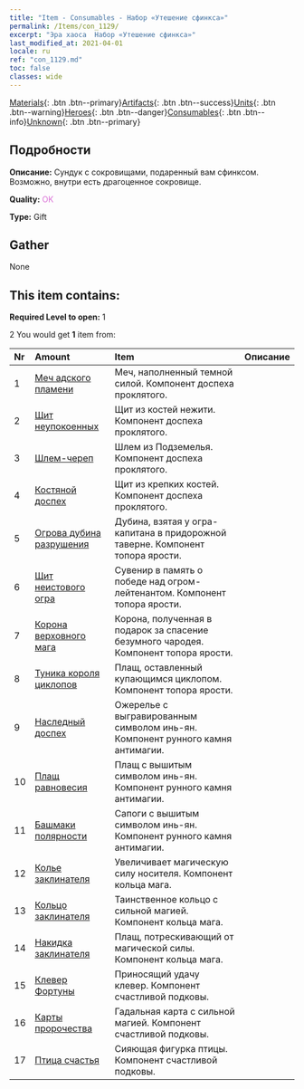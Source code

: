 ```yaml
---
title: "Item - Consumables - Набор «Утешение сфинкса»"
permalink: /Items/con_1129/
excerpt: "Эра хаоса  Набор «Утешение сфинкса»"
last_modified_at: 2021-04-01
locale: ru
ref: "con_1129.md"
toc: false
classes: wide
---
```

 [Materials](/ru/Items/){: .btn .btn--primary}[Artifacts](/ru/Items/Artifacts/){: .btn .btn--success}[Units](/ru/Items/Units/){: .btn .btn--warning}[Heroes](/ru/Items/Heroes/){: .btn .btn--danger}[Consumables](/ru/Items/Consumables/){: .btn .btn--info}[Unknown](/ru/Items/Unknown/){: .btn .btn--primary}

## Подробности
 **Описание:** Сундук с сокровищами, подаренный вам сфинксом. Возможно, внутри есть драгоценное сокровище.

 **Quality:** <span style="color: #DA70D6">OK</span>

 **Type:** Gift

## Gather

  None

## This item contains:

 **Required Level to open:** 1

 2 You would get **1** item  from:

  | Nr | Amount |     Item    | Описание |
  |:---|:-------|:------------|:-----------:|
  | 1 | [Меч адского пламени](/ru/Items/art_121/) | Меч, наполненный темной силой. Компонент доспеха проклятого. | 
  | 2 | [Щит неупокоенных](/ru/Items/art_122/) | Щит из костей нежити. Компонент доспеха проклятого. | 
  | 3 | [Шлем-череп](/ru/Items/art_123/) | Шлем из Подземелья. Компонент доспеха проклятого. | 
  | 4 | [Костяной доспех](/ru/Items/art_124/) | Щит из крепких костей. Компонент доспеха проклятого. | 
  | 5 | [Огрова дубина разрушения](/ru/Items/art_125/) | Дубина, взятая у огра-капитана в придорожной таверне. Компонент топора ярости. | 
  | 6 | [Щит неистового огра](/ru/Items/art_126/) | Сувенир в память о победе над огром-лейтенантом. Компонент топора ярости. | 
  | 7 | [Корона верховного мага](/ru/Items/art_127/) | Корона, полученная в подарок за спасение безумного чародея. Компонент топора ярости. | 
  | 8 | [Туника короля циклопов](/ru/Items/art_128/) | Плащ, оставленный купающимся циклопом. Компонент топора ярости. | 
  | 9 | [Наследный доспех](/ru/Items/art_118/) | Ожерелье с выгравированным символом инь-ян. Компонент рунного камня антимагии. | 
  | 10 | [Плащ равновесия](/ru/Items/art_119/) | Плащ с вышитым символом инь-ян. Компонент рунного камня антимагии. | 
  | 11 | [Башмаки полярности](/ru/Items/art_120/) | Сапоги с вышитым символом инь-ян. Компонент рунного камня антимагии. | 
  | 12 | [Колье заклинателя](/ru/Items/art_115/) | Увеличивает магическую силу носителя. Компонент кольца мага. | 
  | 13 | [Кольцо заклинателя](/ru/Items/art_116/) | Таинственное кольцо с сильной магией. Компонент кольца мага. | 
  | 14 | [Накидка заклинателя](/ru/Items/art_117/) | Плащ, потрескивающий от магической силы. Компонент кольца мага. | 
  | 15 | [Клевер Фортуны](/ru/Items/art_109/) | Приносящий удачу клевер. Компонент счастливой подковы. | 
  | 16 | [Карты пророчества](/ru/Items/art_110/) | Гадальная карта с сильной магией. Компонент счастливой подковы. | 
  | 17 | [Птица счастья](/ru/Items/art_111/) | Сияющая фигурка птицы. Компонент счастливой подковы. | 
